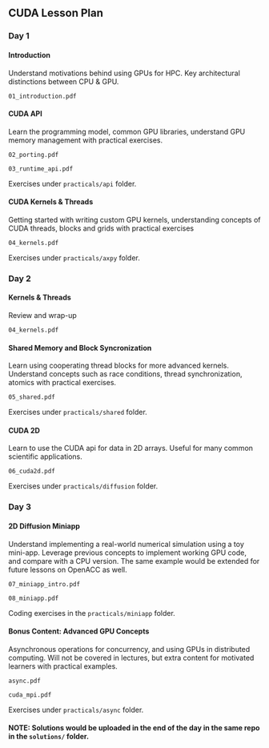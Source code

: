 ## CUDA Lesson Plan

### Day 1

#### Introduction

Understand motivations behind using GPUs for HPC. Key architectural distinctions between CPU & GPU.

`01_introduction.pdf`

#### CUDA API

Learn the programming model, common GPU libraries, understand GPU memory management with practical exercises. 

`02_porting.pdf`

`03_runtime_api.pdf`

Exercises under `practicals/api` folder.

#### CUDA Kernels & Threads

Getting started with writing custom GPU kernels, understanding concepts of CUDA threads, blocks and grids with practical exercises 

`04_kernels.pdf`

Exercises under `practicals/axpy` folder.

### Day 2

#### Kernels & Threads

Review and wrap-up

`04_kernels.pdf`

#### Shared Memory and Block Syncronization

Learn using cooperating thread blocks for more advanced kernels. Understand concepts such as race conditions, thread synchronization, atomics with practical exercises. 

`05_shared.pdf`

Exercises under `practicals/shared` folder.

#### CUDA 2D

Learn to use the CUDA api for data in 2D arrays. Useful for many common scientific applications.

`06_cuda2d.pdf`

Exercises under `practicals/diffusion` folder.

### Day 3

#### 2D Diffusion Miniapp

Understand implementing a real-world numerical simulation using a toy mini-app. Leverage previous concepts to implement working GPU code, and compare with a CPU version. The same example would be extended for future lessons on OpenACC as well.

`07_miniapp_intro.pdf`

`08_miniapp.pdf`

Coding exercises in the `practicals/miniapp` folder.

#### Bonus Content: Advanced GPU Concepts

Asynchronous operations for concurrency, and using GPUs in distributed computing. Will not be covered in lectures, but extra content for motivated learners with practical examples. 

`async.pdf`

`cuda_mpi.pdf`

Exercises under `practicals/async` folder.

#### NOTE: Solutions would be uploaded in the end of the day in the same repo in the `solutions/` folder.